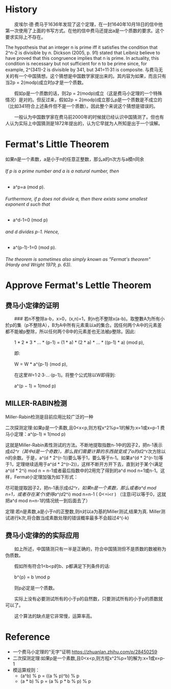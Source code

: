 # History
　　皮埃尔·德·费马于1636年发现了这个定理，在一封1640年10月18日的信中他第一次使用了上面的书写方式。在他的信中费马还提出a是一个质数的要求。这个要求实际上不存在。

The hypothesis that an integer n is prime iff it satisfies the condition that 2^n-2 is divisible by n. Dickson (2005, p. 91) stated that Leibniz believe to have proved that this congruence implies that n is prime. In actuality, this condition is necessary but not sufficient for n to be prime since, for example, 2^(341)-2 is divisible by 341, but 341=11·31 is composite.
    与费马无关的有一个中国猜想。这个猜想是中国数学家提出来的。其内容为如果，而且只有当2p = 2(modp)成立时p才是一个质数。

　　假如p是一个质数的话，则2p = 2(modp)成立（这是费马小定理的一个特殊情况）是对的。但反过来，假如2p = 2(modp)成立那么p是一个质数是不成立的（比如341符合上述条件但不是一个质数）。因此整个来说这个猜想是错误的。

　　一般认为中国数学家在费马前2000年的时候就已经认识中国猜测了。但也有人认为实际上中国猜测是1872年提出的，认为它早就为人所知是出于一个误解。
  
# Fermat's Little Theorem
如果n是一个素数，a是小于n的任意正整数，那么a的n次方与a模n同余
###### If p is a prime number and a is a natural number, then
 * a^p=a (mod p). 	
###### Furthermore, if p does not divide a, then there exists some smallest exponent d such that
 * a^d-1=0 (mod p) 	
###### and d divides p-1. Hence,
 * a^(p-1)-1=0 (mod p). 	
###### The theorem is sometimes also simply known as "Fermat's theorem" (Hardy and Wright 1979, p. 63).

# Approve Fermat's Lettle Theorem
## 费马小定律的证明
　　### 若n不整除a-b，x>0，(x,n)=1，則n也不整除x(a-b)。取整數A为所有小於p的集（p不整除A），B为A中所有元素乘以a的集合。因任何两个A中的元素差都不能被p整除，所以任何两个B中的元素差也无法被p整除。因此:

　　1 * 2 * 3 * ... * (p-1) = (1 * a) * (2 * a) * ... * ((p-1) * a) (mod p),

　　即:

　　W = W * a^{p-1} (mod p),

　　在这里W=1·2·3·...·(p-1)。将整个公式除以W即得到:

　　a^(p − 1) = 1(mod p)
  
## MILLER-RABIN检测
Miller-Rabin检测是目前应用比较广泛的一种

二次探测定理:如果p是一个素数,且0<x<p,则方程x^2%p=1的解为:x=1或x=p-1
费马小定理：a^(p-1) ≡ 1(mod p)

这就是Miller-Rabin素性测试的方法。不断地提取指数n-1中的因子2，把n-1表示成d*2^r（其中d是一个奇数）。那么我们需要计算的东西就变成了a的d*2^r次方除以n的余数。于是，a^(d * 2^(r-1))要么等于1，要么等于n-1。如果a^(d * 2^(r-1))等于1，定理继续适用于a^(d * 2^(r-2))，这样不断开方开下去，直到对于某个i满足a^(d * 2^i) mod n = n-1或者最后指数中的2用完了得到的a^d mod n=1或n-1。这样，Fermat小定理加强为如下形式：

尽可能提取因子2，把n-1表示成d*2^r，如果n是一个素数，那么或者a^d mod n=1，或者存在某个i使得a^(d*2^i) mod n=n-1 ( 0<=i<r ) （注意i可以等于0，这就把a^d mod n=n-1的情况统一到后面去了）

定理:若n是素数,a是小于n的正整数,则n对以a为基的Miller测试,结果为真.
Miller测试进行k次,将合数当成素数处理的错误概率最多不会超过4^(-k)

## 费马小定律的的实际应用
　　如上所述，中国猜测只有一半是正确的，符合中国猜测但不是质数的数被称为伪质数。

　　假如所有符合1<b<p的b、p都满足下列条件的话:

　　b^{p} = b \mod p

　　则p必定是一个质数。

　　实际上没有必要测试所有的小于p的自然数，只要测试所有的小于p的质数就可以了。

　　这个算法的缺点是它非常慢，运算率高。
  
  
  # Reference
  * 一个费马小定理的“无字”证明 https://zhuanlan.zhihu.com/p/28450259
  * 二次探测定理:如果p是一个素数,且0<x<p,则方程x^2%p=1的解为:x=1或x=p-1
  * 模运算规则：
    * (a^b) % p = ((a % p)^b) % p
    * (a * b) % p = (a % p * b % p) % p
